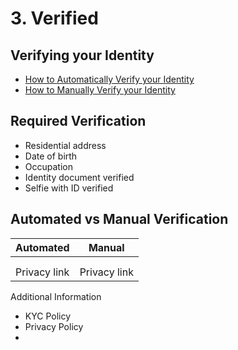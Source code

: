 # 3. Verified

## Verifying your Identity

* [How to Automatically Verify your Identity](../../../../en/how-to-get-verified/verification-basics/3.-verified/automated-verification.md)
* [How to Manually Verify your Identity](../../../../en/how-to-get-verified/verification-basics/3.-verified/manual-verification.md)

## Required Verification

* Residential address
* Date of birth
* Occupation
* Identity document verified
* Selfie with ID verified

## Automated vs Manual Verification

| Automated    | Manual       |
| ------------ | ------------ |
|              |              |
|              |              |
| Privacy link | Privacy link |



Additional Information

* KYC Policy
* Privacy Policy
*
